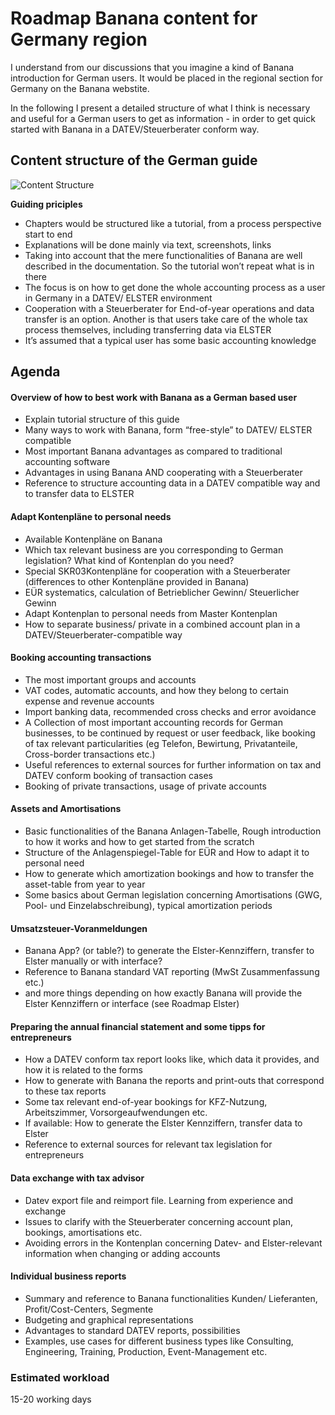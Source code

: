 # Roadmap Banana content for Germany region

I understand from our discussions that you imagine a kind of Banana introduction for German users. It would be placed in the regional section for Germany on the Banana webstite.

In the following I present a detailed structure of what I think is necessary and useful for a German users to get as information - in order to get quick started with Banana in a DATEV/Steuerberater conform way. 

## Content structure of the German guide  


![Content Structure](https://github.com/RobertUlb/Germany/blob/patch-1/E%C3%9CRDossier/3_Guide%20for%20German%20users/Chart_content%20structure.png "Chart")  


**Guiding priciples**  
*	Chapters would be structured like a tutorial, from a process perspective start to end
* Explanations will be done mainly via text, screenshots, links
*	Taking into account that the mere functionalities of Banana are well described in the documentation. So the tutorial won’t repeat what is in there
*	The focus is on how to get done the whole accounting process as a user in Germany in a DATEV/ ELSTER environment
*	Cooperation with a Steuerberater for End-of-year operations and data transfer is an option. Another is that users take care of the whole tax process themselves, including transferring data via ELSTER
*	It’s assumed that a typical user has some basic accounting knowledge


## Agenda

#### Overview of how to best work with Banana as a German based user

*	Explain tutorial structure of this guide
*	Many ways to work with Banana, form “free-style” to DATEV/ ELSTER compatible
*	Most important Banana advantages as compared to traditional accounting software
*	Advantages in using Banana AND cooperating with a Steuerberater
*	Reference to structure accounting data in a DATEV compatible way and to transfer data to ELSTER 


#### Adapt Kontenpläne to personal needs

*	Available Kontenpläne on Banana
*	Which tax relevant business are you corresponding to German legislation? What kind of Kontenplan do you need?
*	Special SKR03Kontenpläne for cooperation with a Steuerberater (differences to other Kontenpläne provided in Banana)
*	EÜR systematics, calculation of Betrieblicher Gewinn/ Steuerlicher Gewinn
*	Adapt Kontenplan to personal needs from Master Kontenplan
*	How to separate business/ private in a combined account plan in a DATEV/Steuerberater-compatible way


#### Booking accounting transactions

*	The most important groups and accounts
*	VAT codes, automatic accounts, and how they belong to certain expense and revenue accounts
*	Import banking data, recommended cross checks and error avoidance
*	A Collection of most important accounting records for German businesses, to be continued by request or user feedback, like booking of tax relevant particularities (eg Telefon, Bewirtung, Privatanteile, Cross-border transactions etc.)
*	Useful references to external sources for further information on tax and DATEV conform booking of transaction cases
*	Booking of private transactions, usage of private accounts


#### Assets and Amortisations

*	Basic functionalities of the Banana Anlagen-Tabelle, Rough introduction to how it works and how to get started from the scratch
*	Structure of the Anlagenspiegel-Table for EÜR and How to adapt it to personal need
*	How to generate which amortization bookings and how to transfer the asset-table from year to year
*	Some basics about German legislation concerning Amortisations (GWG, Pool- und Einzelabschreibung), typical amortization periods


#### Umsatzsteuer-Voranmeldungen

*	Banana App? (or table?) to generate the Elster-Kennziffern, transfer to Elster manually or with interface?
*	Reference to Banana standard VAT reporting (MwSt Zusammenfassung etc.)
*	and more things depending on how exactly Banana will provide the Elster Kennziffern or interface (see Roadmap Elster)


#### Preparing the annual financial statement and some tipps for entrepreneurs

*	How a DATEV conform tax report looks like, which data it provides, and how it is related to the forms
*	How to generate with Banana the reports and print-outs that correspond to these tax reports
*	Some tax relevant end-of-year bookings for KFZ-Nutzung, Arbeitszimmer, Vorsorgeaufwendungen etc.
*	If available: How to generate the Elster Kennziffern, transfer data to Elster
*	Reference to external sources for relevant tax legislation for entrepreneurs


#### Data exchange with tax advisor

*	Datev export file and reimport file. Learning from experience and exchange
*	Issues to clarify with the Steuerberater concerning account plan, bookings, amortisations etc.
*	Avoiding errors in the Kontenplan concerning Datev- and Elster-relevant information when changing or adding accounts


#### Individual business reports

*	Summary and reference to Banana functionalities Kunden/ Lieferanten, Profit/Cost-Centers, Segmente
*	Budgeting and graphical representations
*	Advantages to standard DATEV reports, possibilities
*	Examples, use cases for different business types like Consulting, Engineering, Training, Production, Event-Management etc.



### Estimated workload

15-20 working days



